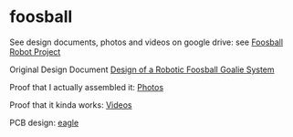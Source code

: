 # foosball
See design documents, photos and videos on google drive: see [Foosball Robot Project](https://drive.google.com/drive/folders/1GIF702EpTtpYjg1gBTahzj_a4CFIcvuH?usp=sharing)

Original Design Document [Design of a Robotic Foosball Goalie System](https://drive.google.com/file/d/1CXTJUFzBpi-gHU4JU6HC7jRyM7l91VT3/view?usp=sharing)

Proof that I actually assembled it: [Photos](https://drive.google.com/drive/folders/1bLwtLpiks6kAcvACgz2hKZ8CoLaUbJQ_?usp=sharing)

Proof that it kinda works: [Videos](https://drive.google.com/drive/folders/1g__uB9cLNKs_AXKDzUe0QXybdrKySHcg?usp=sharing)

PCB design: [eagle](https://drive.google.com/drive/folders/1gZxxrr3r7jQ9L_tVjs6-Ox6c2l1intmh?usp=sharing)

